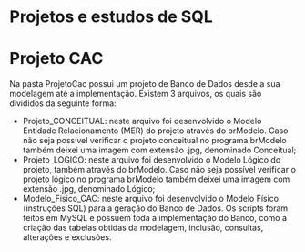 # Projetos e estudos de SQL

<h1>Projeto CAC</h1>

Na pasta ProjetoCac possui um projeto de Banco de Dados desde a sua modelagem até a implementação.
Existem 3 arquivos, os quais são divididos da seguinte forma:
- Projeto_CONCEITUAL: neste arquivo foi desenvolvido o Modelo Entidade Relacionamento (MER) do projeto através do brModelo. Caso não seja possível verificar o projeto conceitual no programa brModelo também deixei uma imagem com extensão .jpg, denominado Conceitual;
- Projeto_LOGICO: neste arquivo foi desenvolvido o Modelo Lógico do projeto, também através do brModelo. Caso não seja possível verificar o projeto lógico no programa brModelo também deixei uma imagem com extensão .jpg, denominado Lógico;
- Modelo_Fisico_CAC: neste arquivo foi desenvolvido o Modelo Físico (instruções SQL) para a geração do Banco de Dados. Os scripts foram feitos em MySQL e possuem toda a implementação do Banco, como a criação das tabelas obtidas da modelagem, inclusão, consultas, alterações e exclusões. 
